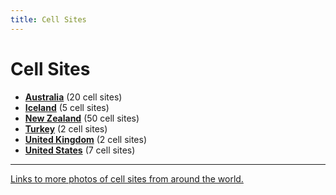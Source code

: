 ```yaml
---
title: Cell Sites
---
```


# Cell Sites

* **[Australia](au)** (20 cell sites)
* **[Iceland](is)** (5 cell sites)
* **[New Zealand](nz)** (50 cell sites)
* **[Turkey](tr)** (2 cell sites)
* **[United Kingdom](gb)** (2 cell sites)
* **[United States](us)** (7 cell sites)

---

[Links to more photos of cell sites from around the world.](links)
